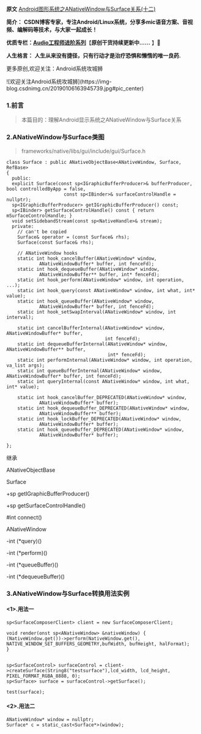 **原文** [Android图形系统之ANativeWindow与Surface关系(十二)](https://unbroken.blog.csdn.net/article/details/131837369)  

**简介：** **CSDN博客专家，专注Android/Linux系统，分享多mic语音方案、音视频、编解码等技术，与大家一起成长！**

**优质专栏：**[**Audio工程师进阶系列**](https://blog.csdn.net/u010164190/category_9599435.html)【**原创干货持续更新中……**
】🚀

**人生格言：** **人生从来没有捷径，只有行动才是治疗恐惧和懒惰的唯一良药.**

更多原创,欢迎关注：Android系统攻城狮

![欢迎关注Android系统攻城狮](https://img-
blog.csdnimg.cn/20190106163945739.jpg#pic_center)

### 1.前言

> 本篇目的：理解Android显示系统之ANativeWindow与Surface关系

### 2.ANativeWindow与Surface类图

> frameworks/native/libs/gui/include/gui/Surface.h
    
    
    class Surface : public ANativeObjectBase<ANativeWindow, Surface, RefBase>
    {
      public:
      explicit Surface(const sp<IGraphicBufferProducer>& bufferProducer, bool controlledByApp = false,
                         const sp<IBinder>& surfaceControlHandle = nullptr);
      sp<IGraphicBufferProducer> getIGraphicBufferProducer() const;
      sp<IBinder> getSurfaceControlHandle() const { return mSurfaceControlHandle; }
      void setSidebandStream(const sp<NativeHandle>& stream);
      private:
        // can't be copied
        Surface& operator = (const Surface& rhs);
        Surface(const Surface& rhs);
    
        // ANativeWindow hooks
        static int hook_cancelBuffer(ANativeWindow* window,
                ANativeWindowBuffer* buffer, int fenceFd);
        static int hook_dequeueBuffer(ANativeWindow* window,
                ANativeWindowBuffer** buffer, int* fenceFd);
        static int hook_perform(ANativeWindow* window, int operation, ...);
        static int hook_query(const ANativeWindow* window, int what, int* value);
        static int hook_queueBuffer(ANativeWindow* window,
                ANativeWindowBuffer* buffer, int fenceFd);
        static int hook_setSwapInterval(ANativeWindow* window, int interval);
    
        static int cancelBufferInternal(ANativeWindow* window, ANativeWindowBuffer* buffer,
                                        int fenceFd);
        static int dequeueBufferInternal(ANativeWindow* window, ANativeWindowBuffer** buffer,
                                         int* fenceFd);
        static int performInternal(ANativeWindow* window, int operation, va_list args);
        static int queueBufferInternal(ANativeWindow* window, ANativeWindowBuffer* buffer, int fenceFd);
        static int queryInternal(const ANativeWindow* window, int what, int* value);
    
        static int hook_cancelBuffer_DEPRECATED(ANativeWindow* window,
                ANativeWindowBuffer* buffer);
        static int hook_dequeueBuffer_DEPRECATED(ANativeWindow* window,
                ANativeWindowBuffer** buffer);
        static int hook_lockBuffer_DEPRECATED(ANativeWindow* window,
                ANativeWindowBuffer* buffer);
        static int hook_queueBuffer_DEPRECATED(ANativeWindow* window,
                ANativeWindowBuffer* buffer);
                
    };
    

继承

ANativeObjectBase

Surface

+sp getIGraphicBufferProducer()

+sp getSurfaceControlHandle()

#int connect()

ANativeWindow

-int (*query)()

-int (*perform)()

-int (*queueBuffer)()

-int (*dequeueBuffer)()

### 3.ANativeWindow与Surface转换用法实例

#### <1>.用法一

    
    
    sp<SurfaceComposerClient> client = new SurfaceComposerClient;
    
    void render(onst sp<ANativeWindow> &nativeWindow) {
    (NativeWindow.get())->perform(NativeWindow.get(), NATIVE_WINDOW_SET_BUFFERS_GEOMETRY,bufWidth, bufHeight, halFormat);
    }
    
    
    sp<SurfaceControl> surfaceControl = client->createSurface(String8("testsurface"),lcd_width, lcd_height, PIXEL_FORMAT_RGBA_8888, 0);
    sp<Surface> surface = surfaceControl->getSurface();
    
    test(surface);							    
    
    

#### <2>.用法二

    
    
    ANativeWindow* window = nullptr;
    Surface* c = static_cast<Surface*>(window);
    
    

